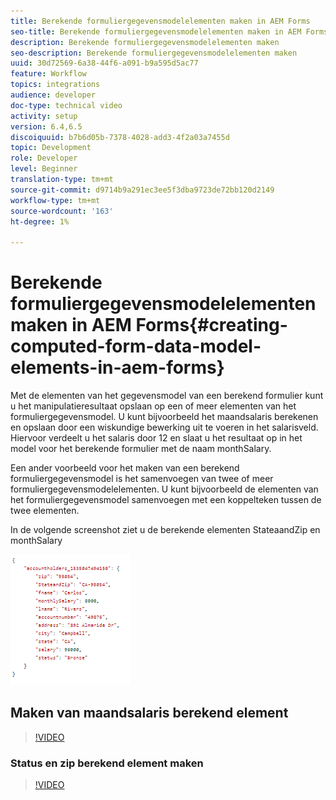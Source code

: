 ```yaml
---
title: Berekende formuliergegevensmodelelementen maken in AEM Forms
seo-title: Berekende formuliergegevensmodelelementen maken in AEM Forms
description: Berekende formuliergegevensmodelelementen maken
seo-description: Berekende formuliergegevensmodelelementen maken
uuid: 30d72569-6a38-44f6-a091-b9a595d5ac77
feature: Workflow
topics: integrations
audience: developer
doc-type: technical video
activity: setup
version: 6.4,6.5
discoiquuid: b7b6d05b-7378-4028-add3-4f2a03a7455d
topic: Development
role: Developer
level: Beginner
translation-type: tm+mt
source-git-commit: d9714b9a291ec3ee5f3dba9723de72bb120d2149
workflow-type: tm+mt
source-wordcount: '163'
ht-degree: 1%

---
```



# Berekende formuliergegevensmodelelementen maken in AEM Forms{#creating-computed-form-data-model-elements-in-aem-forms}

Met de elementen van het gegevensmodel van een berekend formulier kunt u het manipulatieresultaat opslaan op een of meer elementen van het formuliergegevensmodel. U kunt bijvoorbeeld het maandsalaris berekenen en opslaan door een wiskundige bewerking uit te voeren in het salarisveld. Hiervoor verdeelt u het salaris door 12 en slaat u het resultaat op in het model voor het berekende formulier met de naam monthSalary.

Een ander voorbeeld voor het maken van een berekend formuliergegevensmodel is het samenvoegen van twee of meer formuliergegevensmodelelementen. U kunt bijvoorbeeld de elementen van het formuliergegevensmodel samenvoegen met een koppelteken tussen de twee elementen.

In de volgende screenshot ziet u de berekende elementen StateaandZip en monthSalary

![computedFmelement](assets/computedfdmelement.gif)

## Maken van maandsalaris berekend element

>[!VIDEO](https://video.tv.adobe.com/v/23855?quality=9&learn=on)

### Status en zip berekend element maken

>[!VIDEO](https://video.tv.adobe.com/v/23856/?quality=9&learn=on)

